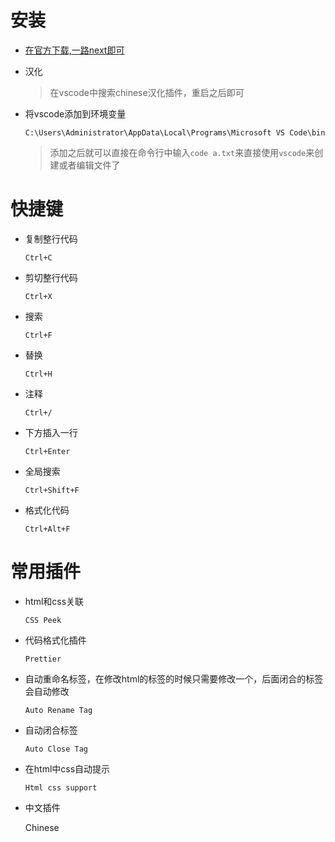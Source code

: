 # 安装

- [在官方下载,一路next即可](https://code.visualstudio.com/)

- 汉化

  > 在vscode中搜索chinese汉化插件，重启之后即可
  
- 将vscode添加到环境变量

  `C:\Users\Administrator\AppData\Local\Programs\Microsoft VS Code\bin`

  > 添加之后就可以直接在命令行中输入`code a.txt`来直接使用`vscode`来创建或者编辑文件了



# 快捷键

- 复制整行代码

  `Ctrl+C`

- 剪切整行代码

  `Ctrl+X`

- 搜索

  `Ctrl+F`

- 替换

  `Ctrl+H`

- 注释

  `Ctrl+/`

- 下方插入一行

  `Ctrl+Enter`

- 全局搜索

  `Ctrl+Shift+F`

- 格式化代码

  `Ctrl+Alt+F`



# 常用插件

- html和css关联

  `CSS Peek`

- 代码格式化插件

  `Prettier`

- 自动重命名标签，在修改html的标签的时候只需要修改一个，后面闭合的标签会自动修改

  `Auto Rename Tag`

- 自动闭合标签

  `Auto Close Tag`

- 在html中css自动提示

  `Html css support`
  
- 中文插件

  Chinese